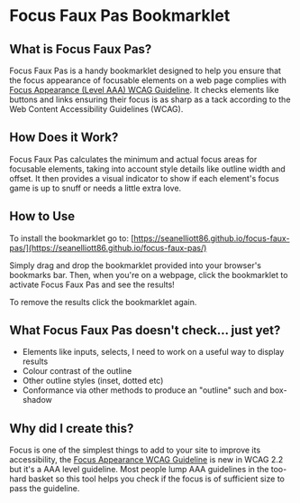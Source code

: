 # Focus Faux Pas Bookmarklet

## What is Focus Faux Pas?

Focus Faux Pas is a handy bookmarklet designed to help you ensure that the focus appearance of focusable elements on a web page complies with [Focus Appearance (Level AAA) WCAG Guideline](https://www.w3.org/WAI/WCAG22/Understanding/focus-appearance.html). It checks elements like buttons and links ensuring their focus is as sharp as a tack according to the Web Content Accessibility Guidelines (WCAG).

## How Does it Work?

Focus Faux Pas calculates the minimum and actual focus areas for focusable elements, taking into account style details like outline width and offset. It then provides a visual indicator to show if each element's focus game is up to snuff or needs a little extra love.

## How to Use

To install the bookmarklet go to: [https://seanelliott86.github.io/focus-faux-pas/](https://seanelliott86.github.io/focus-faux-pas/)

Simply drag and drop the bookmarklet provided into your browser's bookmarks bar. Then, when you're on a webpage, click the bookmarklet to activate Focus Faux Pas and see the results!

To remove the results click the bookmarklet again.

## What Focus Faux Pas doesn't check... just yet?

* Elements like inputs, selects, I need to work on a useful way to display results
* Colour contrast of the outline
* Other outline styles (inset, dotted etc)
* Conformance via other methods to produce an "outline" such and box-shadow

## Why did I create this?

Focus is one of the simplest things to add to your site to improve its accessibility, the [Focus Appearance WCAG Guideline](https://www.w3.org/WAI/WCAG22/Understanding/focus-appearance.html) is new in WCAG 2.2 but it's a AAA level guideline. Most people lump AAA guidelines in the too-hard basket so this tool helps you check if the focus is of sufficient size to pass the guideline.
